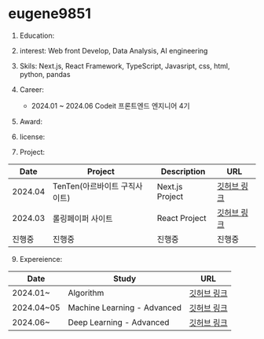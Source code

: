 # eugene9851
 
1. Education:
2. interest: Web front Develop, Data Analysis, AI engineering
3. Skils: Next.js, React Framework, TypeScript, Javasript, css, html, python, pandas

4. Career:
   - 2024.01 ~ 2024.06 Codeit 프론트엔드 엔지니어 4기 
6. Award:
7. license:
8. Project:
   
|Date|Project|Description|URL|
|----|-------------------------|-------------|-----|
|2024.04|TenTen(아르바이트 구직사이트)|Next.js Project|[깃허브 링크](https://github.com/sprint-part3-team10/tenten/tree/main)|
|2024.03|롤링페이퍼 사이트|React Project|[깃허브 링크](https://github.com/eugene9851/RollingProject)|
|진행중|진행중|진행중|진행중|

9. Expereience:
    
|Date|Study|URL|
|----|-------------|-----|
|2024.01~|Algorithm|[깃허브 링크](https://github.com/eugene9851/algorithm)|
|2024.04~05|Machine Learning - Advanced|[깃허브 링크](https://github.com/eugene9851/MachineLearning_Study)|
|2024.06~|Deep Learning - Advanced|[깃허브 링크](https://github.com/eugene9851/MachineLearning_Study)|
